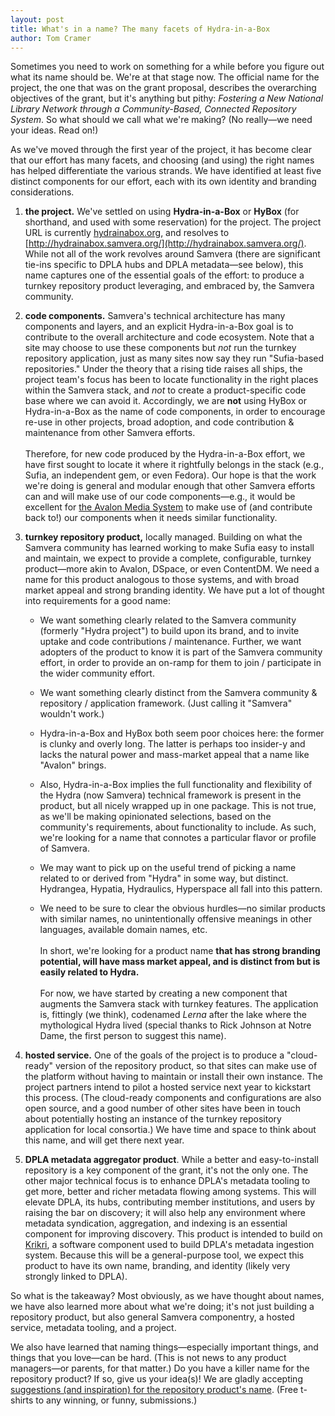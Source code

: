 ```yaml
---
layout: post
title: What's in a name? The many facets of Hydra-in-a-Box
author: Tom Cramer
---
```


Sometimes you need to work on something for a while before you figure out what its name should be. We're at that stage now. The official name for the project, the one that was on the grant proposal, describes the overarching objectives of the grant, but it's anything but pithy: *Fostering a New National Library Network through a Community-Based, Connected Repository System*. So what should we call what we're making? (No really&mdash;we need your ideas. Read on!)

As we've moved through the first year of the project, it has become clear that our effort has many facets, and choosing (and using) the right names has helped differentiate the various strands. We have identified at least five distinct components for our effort, each with its own identity and branding considerations.

1. **the project.** We've settled on using **Hydra-in-a-Box** or **HyBox** (for shorthand, and used with some reservation) for the project. The project URL is currently [hydrainabox.org](http://hydrainabox.org), and resolves to [http://hydrainabox.samvera.org/](http://hydrainabox.samvera.org/). While not all of the work revolves around Samvera (there are significant tie-ins specific to DPLA hubs and DPLA metadata&mdash;see below), this name captures one of the essential goals of the effort: to produce a turnkey repository product leveraging, and embraced by, the Samvera community.

2. **code components.** Samvera's technical architecture has many components and layers, and an explicit Hydra-in-a-Box goal is to contribute to the overall architecture and code ecosystem. Note that a site may choose to use these components but *not* run the turnkey repository application, just as many sites now say they run "Sufia-based repositories." Under the theory that a rising tide raises all ships, the project team's focus has been to locate functionality in the right places within the Samvera stack, and *not* to create a product-specific code base where we can avoid it. Accordingly, we are **not** using HyBox or Hydra-in-a-Box as the name of code components, in order to encourage re-use in other projects, broad adoption, and code contribution & maintenance from other Samvera efforts.<br/><br/>Therefore, for new code produced by the Hydra-in-a-Box effort, we have first sought to locate it where it rightfully belongs in the stack (e.g., Sufia, an independent gem, or even Fedora). Our hope is that the work we're doing is general and modular enough that other Samvera efforts can and will make use of our code components&mdash;e.g., it would be excellent for [the Avalon Media System](http://www.avalonmediasystem.org/) to make use of (and contribute back to!) our components when it needs similar functionality.

3. **turnkey repository product,** locally managed. Building on what the Samvera community has learned working to make Sufia easy to install and maintain, we expect to provide a complete, configurable, turnkey product&mdash;more akin to Avalon, DSpace, or even ContentDM. We need a name for this product analogous to those systems, and with broad market appeal and strong branding identity. We have put a lot of thought into requirements for a good name:

    * We want something clearly related to the Samvera community (formerly "Hydra project") to build upon its brand, and to invite uptake and code contributions / maintenance. Further, we want adopters of the product to know it is part of the Samvera community effort, in order to provide an on-ramp for them to join / participate in the wider community effort.

    * We want something clearly distinct from the Samvera community & repository / application framework. (Just calling it "Samvera" wouldn't work.)

    * Hydra-in-a-Box and HyBox both seem poor choices here: the former is clunky and overly long. The latter is perhaps too insider-y and lacks the natural power and mass-market appeal that a name like "Avalon" brings.

    * Also, Hydra-in-a-Box implies the full functionality and flexibility of the Hydra (now Samvera) technical framework is present in the product, but all nicely wrapped up in one package. This is not true, as we'll be making opinionated selections, based on the community's requirements, about functionality to include. As such, we're looking for a name that connotes a particular flavor or profile of Samvera.

    * We may want to pick up on the useful trend of picking a name related to or derived from "Hydra" in some way, but distinct. Hydrangea, Hypatia, Hydraulics, Hyperspace all fall into this pattern.

    * We need to be sure to clear the obvious hurdles&mdash;no similar products with similar names, no unintentionally offensive meanings in other languages, available domain names, etc.
<br/><br/>In short, we're looking for a product name **that has strong branding potential, will have mass market appeal, and is distinct from but is easily related to Hydra.**<br/><br/> For now, we have started by creating a new component that augments the Samvera stack with turnkey features. The application is, fittingly (we think), codenamed *Lerna* after the lake where the mythological Hydra lived (special thanks to Rick Johnson at Notre Dame, the first person to suggest this name).

4. **hosted service.** One of the goals of the project is to produce a "cloud-ready" version of the repository product, so that sites can make use of the platform without having to maintain or install their own instance. The project partners intend to pilot a hosted service next year to kickstart this process. (The cloud-ready components and configurations are also open source, and a good number of other sites have been in touch about potentially hosting an instance of the turnkey repository application for local consortia.) We have time and space to think about this name, and will get there next year.

5. **DPLA metadata aggregator product**. While a better and easy-to-install repository is a key component of the grant, it's not the only one. The other major technical focus is to enhance DPLA's metadata tooling to get more, better and richer metadata flowing among systems. This will elevate DPLA, its hubs, contributing member institutions, and users by raising the bar on discovery; it will also help any environment where metadata syndication, aggregation, and indexing is an essential component for improving discovery. This product is intended to build on [Krikri](https://dp.la/info/2015/02/11/dpla-releases-krikri-0-1-3/), a software component used to build DPLA's metadata ingestion system. Because this will be a general-purpose tool, we expect this product to have its own name, branding, and identity (likely very strongly linked to DPLA).

So what is the takeaway? Most obviously, as we have thought about names, we have also learned more about what we're doing; it's not just building a repository product, but also general Samvera componentry, a hosted service, metadata tooling, and a project.

We also have learned that naming things&mdash;especially important things, and things that you love&mdash;can be hard. (This is not news to any product managers&mdash;or parents, for that matter.) Do you have a killer name for the repository product? If so, give us your idea(s)! We are gladly accepting [suggestions (and inspiration) for the repository product's name](https://goo.gl/forms/HRcBVicREr6ERKzb2). (Free t-shirts to any winning, or funny, submissions.)
